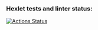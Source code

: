 ### Hexlet tests and linter status:
[![Actions Status](https://github.com/tanuki-evil1/python-project-52/actions/workflows/hexlet-check.yml/badge.svg)](https://github.com/tanuki-evil1/python-project-52/actions)